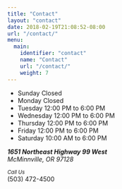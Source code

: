```yaml
---
title: "Contact"
layout: "contact"
date: 2018-02-19T21:08:52-08:00
url: "/contact/"
menu:
  main:
    identifier: "contact"
    name: "Contact"
    url: "/contact/"
    weight: 7
---
```


<ul class="list-unstyled list-hours mb-5 text-left mx-auto">
  <li id="hours--Sunday" class="list-unstyled-item list-hours-item d-flex">
    Sunday
    <span class="ml-auto">Closed</span>
  </li>
  <li id="hours--Monday" class="list-unstyled-item list-hours-item d-flex">
    Monday
    <span class="ml-auto">Closed</span>
  </li>
  <li id="hours--Tuesday" class="list-unstyled-item list-hours-item d-flex flex-wrap">
    Tuesday
    <span class="ml-auto">12:00 PM to 6:00 PM</span>
  </li>
  <li id="hours--Wednesday" class="list-unstyled-item list-hours-item d-flex flex-wrap">
    Wednesday
    <span class="ml-auto">12:00 PM to 6:00 PM</span>
  </li>
  <li id="hours--Thursday" class="list-unstyled-item list-hours-item d-flex flex-wrap">
    Thursday
    <span class="ml-auto">12:00 PM to 6:00 PM</span>
  </li>
  <li id="hours--Friday" class="list-unstyled-item list-hours-item d-flex flex-wrap">
    Friday
    <span class="ml-auto">12:00 PM to 6:00 PM</span>
  </li>
  <li id="hours--Saturday" class="list-unstyled-item list-hours-item d-flex flex-wrap">
    Saturday
    <span class="ml-auto">10:00 AM to 6:00 PM</span>
  </li>
</ul>
<p class="address mb-5">
  <em>
    <strong>1651 Northeast Highway 99 West</strong>
    <br>
    McMinnville, OR 97128
  </em>
</p>
<p class="mb-0">
  <small>
    <em>Call Us</em>
  </small>
  <br>
  (503) 472-4500
</p>
